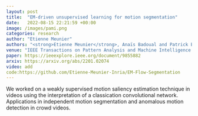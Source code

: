 ```yaml
---
layout: post
title:  "EM-driven unsupervised learning for motion segmentation"
date:   2022-08-15 22:21:59 +00:00
image: /images/pami.png
categories: research
author: "Etienne Meunier"
authors: "<strong>Etienne Meunier</strong>, Anaïs Badoual and Patrick Bouthemy"
venue: "IEEE Transactions on Pattern Analysis and Machine Intelligence (PAMI)"
paper: https://ieeexplore.ieee.org/document/9855882
arxiv: https://arxiv.org/abs/2201.02074
video: add
code:https://github.com/Etienne-Meunier-Inria/EM-Flow-Segmentation
---
```

We worked on a weakly supervised motion saliency estimation technique in videos using the interpretation of a classication convolutional network. Applications in independent motion segmentation and anomalous motion detection in crowd videos.
